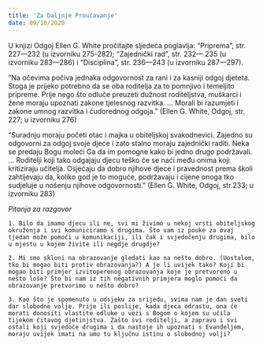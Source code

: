 ```yaml
---
title: 'Za Daljnje Proučavanje'
date: 09/10/2020
---
```


U knjizi Odgoj Ellen G. White pročitajte sljedeća poglavlja: “Priprema”, str. 227—232 (u izvorniku 275-282); “Zajednički rad”, str. 232— 235 (u izvorniku 283—286) i “Disciplina”, str. 236—243 (u izvorniku 287—297).

“Na očevima počiva jednaka odgovornost za rani i za kasniji odgoj djeteta. Stoga je prijeko potrebno da se oba roditelja za to pomnjivo i temeljito pripreme. Prije nego što odluče preuzeti dužnost roditeljstva, muškarci i žene moraju upoznati zakone tjelesnog razvitka. … Morali bi razumjeti i zakone umnog razvitka i ćudorednog odgoja.” (Ellen G. White, Odgoj, str. 227; u izvorniku 276)

“Suradnju moraju početi otac i majka u obiteljskoj svakodnevici. Zajedno su odgovorni za odgoj svoje djece i zato stalno moraju zajednički raditi. Neka se predaju Bogu moleći Ga da im pomogne kako bi jedno drugo podržavali. … Roditelji koji tako odgajaju djecu teško će se naći među onima koji kritiziraju učitelja. Osjećaju da dobro njihove djece i pravednost prema školi zahtijevaju da, koliko god je to moguće, podržavaju i cijene onoga tko sudjeluje u nošenju njihove odgovornosti.” (Ellen G. White, Odgoj, str.233; u izvorniku 283)

*Pitanja za razgovor*

`1. Bilo da imamo djecu ili ne, svi mi živimo u nekoj vrsti obiteljskog okruženja i svi komuniciramo s drugima. Što vam iz pouke za ovaj tjedan može pomoći u komunikaciji, ili čak i svjedočenju drugima, bilo u mjestu u kojem živite ili negdje drugdje?`

`2. Mi smo skloni na obrazovanje gledati kao na nešto dobro. (Uostalom, tko bi mogao biti protiv obrazovanja?) A je li uvijek tako? Koji bi mogao biti primjer izvitoperenog obrazovanja koje je pretvoreno u nešto loše? Što bi nam iz tih negativnih primjera moglo pomoći da obrazovanje pretvorimo u nešto dobro?`

`3. Kao što je spomenuto u odsjeku za srijedu, svima nam je dan sveti dar slobodne volje. Prije ili poslije, kada djeca odrastu, ona će morati donositi vlastite odluke u vezi s Bogom o kojem su učila tijekom čitavog djetinjstva. Zašto svi roditelji, a zapravo i svi ostali koji svjedoče drugima i da nastoje ih upoznati s Evanđeljem, moraju uvijek imati na umu tu ključnu istinu o slobodnoj volji?`